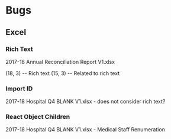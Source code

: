 # Bugs

## Excel

### Rich Text

2017-18 Annual Reconciliation Report V1.xlsx

(18, 3) -- Rich text
(15, 3) -- Related to rich text

### Import ID

2017-18 Hospital Q4 BLANK V1.xlsx - does not consider rich text?

### React Object Children

2017-18 Hospital Q4 BLANK V1.xlsx - Medical Staff Renumeration

